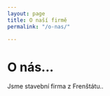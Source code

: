 ```yaml
---
layout: page
title: O naší firmě
permalink: "/o-nas/"

---
```

# O nás...

Jsme stavební firma z Frenštátu..